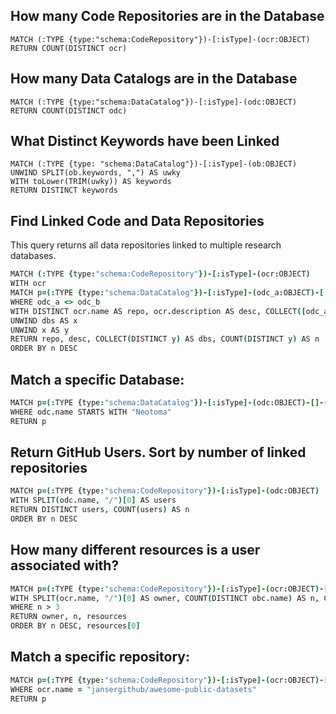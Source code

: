 ## How many Code Repositories are in the Database

```
MATCH (:TYPE {type:"schema:CodeRepository"})-[:isType]-(ocr:OBJECT)
RETURN COUNT(DISTINCT ocr)
```

## How many Data Catalogs are in the Database

```
MATCH (:TYPE {type:"schema:DataCatalog"})-[:isType]-(odc:OBJECT)
RETURN COUNT(DISTINCT odc)
```

## What Distinct Keywords have been Linked

```
MATCH (:TYPE {type: "schema:DataCatalog"})-[:isType]-(ob:OBJECT)
UNWIND SPLIT(ob.keywords, ",") AS uwky
WITH toLower(TRIM(uwky)) AS keywords
RETURN DISTINCT keywords
```

## Find Linked Code and Data Repositories

This query returns all data repositories linked to multiple research databases.

```coffeescript
MATCH (:TYPE {type:"schema:CodeRepository"})-[:isType]-(ocr:OBJECT)
WITH ocr
MATCH p=(:TYPE {type:"schema:DataCatalog"})-[:isType]-(odc_a:OBJECT)-[:Target]-(:ANNOTATION)-[:Target]-(ocr)-[:Target]-(:ANNOTATION)-[:Target]-(odc_b:OBJECT)-[:isType]-(:TYPE {type:"schema:DataCatalog"})
WHERE odc_a <> odc_b
WITH DISTINCT ocr.name AS repo, ocr.description AS desc, COLLECT([odc_a.name, odc_b.name]) AS dbs
UNWIND dbs AS x
UNWIND x AS y
RETURN repo, desc, COLLECT(DISTINCT y) AS dbs, COUNT(DISTINCT y) AS n
ORDER BY n DESC
```

## Match a specific Database:

```coffeescript
MATCH p=(:TYPE {type:"schema:DataCatalog"})-[:isType]-(odc:OBJECT)-[]-(:ANNOTATION)-[]-()-[:isType]-(d:TYPE)
WHERE odc.name STARTS WITH "Neotoma"
RETURN p
```

## Return GitHub Users. Sort by number of linked repositories

```coffeescript
MATCH p=(:TYPE {type:"schema:CodeRepository"})-[:isType]-(odc:OBJECT)
WITH SPLIT(odc.name, "/")[0] AS users
RETURN DISTINCT users, COUNT(users) AS n
ORDER BY n DESC
```

## How many different resources is a user associated with?

```coffeescript
MATCH p=(:TYPE {type:"schema:CodeRepository"})-[:isType]-(ocr:OBJECT)-[]-(:ANNOTATION)-[]-(obc:OBJECT)-[:isType]-(:TYPE {type:"schema:DataCatalog"})
WITH SPLIT(ocr.name, "/")[0] AS owner, COUNT(DISTINCT obc.name) AS n, COLLECT(DISTINCT obc.name) AS resources
WHERE n > 3
RETURN owner, n, resources
ORDER BY n DESC, resources[0]
```

## Match a specific repository:

```coffeescript
MATCH p=(:TYPE {type:"schema:CodeRepository"})-[:isType]-(ocr:OBJECT)-[]-(:ANNOTATION)-[]-()-[:isType]-(d:TYPE)
WHERE ocr.name = "jansergithub/awesome-public-datasets"
RETURN p
```
